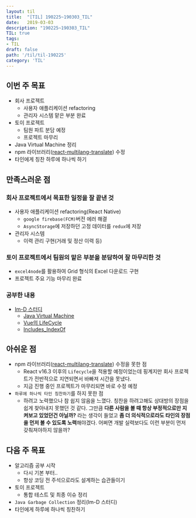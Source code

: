 ```yaml
---
layout: til
title:  "[TIL] 190225~190303_TIL"
date:   2019-03-03
description: "190225~190303_TIL"
TIL: true
tags:
- TIL
draft: false
path: '/til/til-190225'
category: 'TIL'
---
```


## 이번 주 목표

- 회사 프로젝트
  - 사용자 애플리케이션 refactoring
  - 관리자 시스템 맡은 부분 완료
- 토이 프로젝트
  - 팀원 파트 분담 예정
  - 프로젝트 마무리
- Java Virtual Machine 정리
- npm 라이브러리([react-multilang-translate](https://github.com/BKJang/react-multilang-translate)) 수정
- 타인에게 칭찬 하루에 하나씩 하기

## 만족스러운 점

### 회사 프로젝트에서 목표한 일정을 잘 끝낸 것

- 사용자 애플리케이션 refactoring(React Native)
  - `google firebase(FCM)`버전 에러 해결
  - `AsyncStorage`에 저장하던 고정 데이터를 `redux`에 저장
- 관리자 시스템
  - 이력 관리 구현(거래 및 정산 이력 등)

### 토이 프로젝트에서 팀원의 맡은 부분을 분담하여 잘 마무리한 것

- `excel4node`를 활용하여 Grid 형식의 Excel 다운로드 구현
- 프로젝트 주요 기능 마무리 완료

### 공부한 내용

- [Im-D 스터디](https://github.com/Im-D/Meeting-Minutes#03%EC%9B%94-03%EC%9D%BC)
  - [Java Virtual Machine](https://github.com/Im-D/Dev-Docs/blob/master/React/React%EC%9D%98%20Lifecycle%20Event.md)
  - [Vue의 LifeCycle](https://github.com/Im-D/Dev-Docs/blob/master/Vue/Vue_LifeCycle.md)
  - [Includes_IndexOf](https://github.com/Im-D/Dev-Docs/blob/master/ECMAScript/Includes_IndexOf.md)

## 아쉬운 점

- npm 라이브러리([react-multilang-translate](https://github.com/BKJang/react-multilang-translate)) 수정을 못한 점
  - React v16.3 이후의 `Lifecycle`을 적용할 예정이었는데 핑계지만 회사 프로젝트가 전반적으로 지연되면서 바빠져 시간을 못냈다.
  - 지금 진행 중인 프로젝트가 마무리되면 바로 수정 예정
- `하루에 하나씩 타인 칭찬하기`를 하지 못한 점
  - 하려고 노력했으나 참 쉽지 않음을 느꼈다. 칭찬을 하려고해도 상대방의 장점을 쉽게 찾아내지 못했던 것 같다. 그만큼 **다른 사람을 볼 때 항상 부정적으로만 지켜보고 있었던건 아닐까?** 라는 생각이 들었고 **좀 더 의식적으로라도 타인의 장점을 먼저 볼 수 있도록 노력**해야겠다. 어쩌면 개발 실력보다도 이런 부분이 먼저 갖춰져야하지 않을까?

## 다음 주 목표

- 알고리즘 공부 시작
  - 다시 기본 부터.. 
  - 항상 코딩 전 주석으로라도 설계하는 습관들이기
- 토이 프로젝트
  - 통합 테스트 및 최종 이슈 정리
- `Java Garbage Collection` 정리(Im-D 스터디)
- 타인에게 하루에 하나씩 칭찬하기